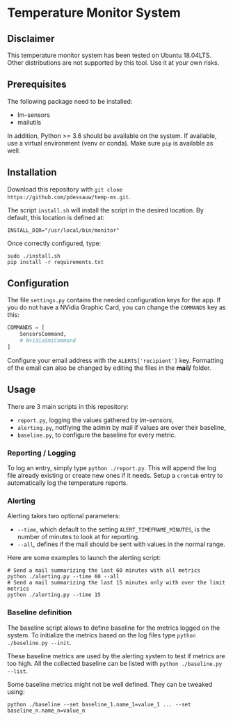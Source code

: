 # Temperature Monitor System

## Disclaimer

This temperature monitor system has been tested on Ubuntu 18.04LTS. Other 
distributions are not supported by this tool. Use it at your own risks. 

## Prerequisites

The following package need to be installed:
* lm-sensors
* mailutils

In addition, Python >= 3.6 should be available on the system. If available, use
a virtual environment (venv or conda). Make sure `pip` is available as well.

## Installation

Download this repository with `git clone https://github.com/pdessauw/temp-ms.git`. 

The script `install.sh` will install the script in the desired location. By default, 
this location is defined at:
```shell script
INSTALL_DIR="/usr/local/bin/monitor"
```

Once correctly configured, type: 
```shell script
sudo ./install.sh
pip install -r requirements.txt
```

## Configuration

The file `settings.py` contains the needed configuration keys for the app. If you do not 
have a NVidia Graphic Card, you can change the `COMMANDS` key as this: 
```python
COMMANDS = [
    SensorsCommand,
    # NvidiaSmiCommand
]
```

Configure your email address with the `ALERTS['recipient']` key. Formatting of the email 
can also be changed by editing the files in the **mail/** folder.

## Usage

There are 3 main scripts in this repository:
* `report.py`, logging the values gathered by *lm-sensors*,
* `alerting.py`, notfiying the admin by mail if values are over their baseline,
* `baseline.py`, to configure the baseline for every metric.


### Reporting / Logging

To log an entry, simply type `python ./report.py`. This will append the log file already
existing or create new ones if it needs. Setup a `crontab` entry to automatically log
the temperature reports.

### Alerting

Alerting takes two optional parameters:
* `--time`, which default to the setting `ALERT_TIMEFRAME_MINUTES`, is the number of 
minutes to look at for reporting.
* `--all`, defines if the mail should be sent with values in the normal range.

Here are some examples to launch the alerting script: 
```shell script
# Send a mail summarizing the last 60 minutes with all metrics
python ./alerting.py --time 60 --all  
# Send a mail summarizing the last 15 minutes only with over the limit metrics
python ./alerting.py --time 15
```

### Baseline definition

The baseline script allows to define baseline for the metrics logged on the system. To
initialize the metrics based on the log files type `python ./baseline.py --init`.

These baseline metrics are used by the alerting system to test if metrics are too high.
All the collected baseline can be listed with `python ./baseline.py --list`.

Some baseline metrics might not be well defined. They can be tweaked using:
```shell script
python ./baseline --set baseline_1.name_1=value_1 ... --set baseline_n.name_n=value_n
```
